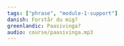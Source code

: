 ```yaml
---
tags: ["phrase", "module-1-support"]
danish: Forstår du mig?
greenlandic: Paasivinga?
audio: course/paasivinga.mp3
---
```

